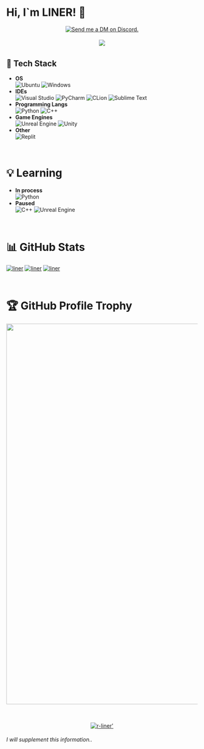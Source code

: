 # Hi, I`m LINER! 👋

<p align="center">
  <a href="https://discord.com/users/923915325668487190" target="_blank">
    <img src="https://img.shields.io/badge/-Discord-5865F2?style=for-the-badge&logo=discord&logoColor=white" alt="Send me a DM on Discord.">
  </a>
</p>

<p align="center">
  <a href=#>
    <img src="https://discord.c99.nl/widget/theme-1/923915325668487190.png" 
        style='padding: 5px'>
   </a>
</p>

<!-- https://github.com/Ileriayo/markdown-badges  some of badges took from the repo -->
 
## 💾 Tech Stack
- **OS** <br> ![Ubuntu](https://img.shields.io/badge/Ubuntu-E95420?style=for-the-badge&logo=ubuntu&logoColor=white)
  ![Windows](https://img.shields.io/badge/-WINDOWS-blue?style=for-the-badge&logo=windows)
- **IDEs** <br> ![Visual Studio](https://img.shields.io/badge/-VISUAL%20STUDIO-blueviolet?style=for-the-badge&logo=visualstudio)
![PyCharm](https://img.shields.io/badge/-PYCHARM-black?style=for-the-badge&logo=pycharm&labelColor=green)
![CLion](https://img.shields.io/badge/-CLION-black?style=for-the-badge&logo=clion&labelColor=9cf)
![Sublime Text](https://img.shields.io/badge/sublime_text-%23575757.svg?style=for-the-badge&logo=sublime-text&logoColor=important)
- **Programming Langs** <br> ![Python](https://img.shields.io/badge/python-3670A0?style=for-the-badge&logo=python&logoColor=ffdd54)
![C++](https://img.shields.io/badge/-C%2B%2B-014981?style=for-the-badge&logo=c%2B%2B&l&labelColor=004383)
- **Game Engines** <br> ![Unreal Engine](https://img.shields.io/badge/-UNREAL%20ENGINE-313131?style=for-the-badge&logo=unreal-engine)
![Unity](https://img.shields.io/badge/unity-%23000000.svg?style=for-the-badge&logo=unity&logoColor=white)
- **Other** <br> ![Replit](https://img.shields.io/badge/Replit-DD1200?style=for-the-badge&logo=Replit&logoColor=white)
<br>

# 💡 Learning
- **In process** <br> ![Python](https://img.shields.io/badge/-PYTHON-blue?style=for-the-badge&logo=python&logoColor=white&labelColor=FECF40)
- **Paused** <br> ![C++](https://img.shields.io/badge/-C%2B%2B-014981?style=for-the-badge&logo=c%2B%2B&l&labelColor=004383)
![Unreal Engine](https://img.shields.io/badge/-UNREAL%20ENGINE-313131?style=for-the-badge&logo=unreal-engine)
<br>

# 📊 GitHub Stats
<div>
  
  [![liner](http://github-profile-summary-cards.vercel.app/api/cards/profile-details?username=r-liner&theme=2077)](github.com/r-liner)
  [![liner](http://github-profile-summary-cards.vercel.app/api/cards/repos-per-language?username=r-liner&theme=2077)](github.com/r-liner)
  [![liner](http://github-profile-summary-cards.vercel.app/api/cards/stats?username=r-liner&theme=2077)](github.com/r-liner)
  
  <!-- [![Github Stats](https://github-readme-stats.vercel.app/api?username=r-liner&show_icons=true&theme=default)](github.com/r-liner) -->
  
</div>
<br>

# 🏆 GitHub Profile Trophy
<div align="center">
  <a href="https://github.com/r-liner">
    <img width=1000 src="https://github-profile-trophy.vercel.app/?username=r-liner&column=8&no-frame=false&no-bg=true&margin-w=10"/>
  </a>
</div>
<br><br>

<p align="center">
  <a href="https://github.com/r-liner" text-align=center>
     <img src="https://komarev.com/ghpvc/?username=r-liner&style=for-the-badge" alt=r-liner'>
  </a>
</p>

###### I will supplement this information..

<!--
**r-liner/r-liner** is a ✨ _special_ ✨ repository because its `README.md` (this file) appears on your GitHub profile.

Here are some ideas to get you started:

- 🔭 I’m currently working on ...
- 🌱 I’m currently learning ...
- 👯 I’m looking to collaborate on ...
- 🤔 I’m looking for help with ...
- 💬 Ask me about ...
- 📫 How to reach me: ...
- 😄 Pronouns: ...
- ⚡ Fun fact: ...
-->

